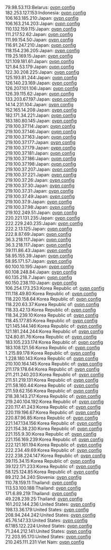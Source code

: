 79.98.53.113:Belarus: [ovpn config](vpn/79_98_53_113.ovpn)  
182.253.127.153:Indonesia: [ovpn config](vpn/182_253_127_153.ovpn)  
106.163.185.210:Japan: [ovpn config](vpn/106_163_185_210.ovpn)  
106.163.214.203:Japan: [ovpn config](vpn/106_163_214_203.ovpn)  
110.132.159.115:Japan: [ovpn config](vpn/110_132_159_115.ovpn)  
111.217.52.62:Japan: [ovpn config](vpn/111_217_52_62.ovpn)  
111.99.154.50:Japan: [ovpn config](vpn/111_99_154_50.ovpn)  
116.91.247.210:Japan: [ovpn config](vpn/116_91_247_210.ovpn)  
118.154.236.205:Japan: [ovpn config](vpn/118_154_236_205.ovpn)  
119.25.169.15:Japan: [ovpn config](vpn/119_25_169_15.ovpn)  
121.109.181.61:Japan: [ovpn config](vpn/121_109_181_61.ovpn)  
121.84.53.179:Japan: [ovpn config](vpn/121_84_53_179.ovpn)  
122.30.208.225:Japan: [ovpn config](vpn/122_30_208_225.ovpn)  
125.193.81.244:Japan: [ovpn config](vpn/125_193_81_244.ovpn)  
126.140.23.169:Japan: [ovpn config](vpn/126_140_23_169.ovpn)  
126.207.101.106:Japan: [ovpn config](vpn/126_207_101_106.ovpn)  
126.39.115.62:Japan: [ovpn config](vpn/126_39_115_62.ovpn)  
133.203.67.197:Japan: [ovpn config](vpn/133_203_67_197.ovpn)  
14.14.231.104:Japan: [ovpn config](vpn/14_14_231_104.ovpn)  
152.165.14.208:Japan: [ovpn config](vpn/152_165_14_208.ovpn)  
182.171.34.221:Japan: [ovpn config](vpn/182_171_34_221.ovpn)  
183.180.80.145:Japan: [ovpn config](vpn/183_180_80_145.ovpn)  
219.100.37.114:Japan: [ovpn config](vpn/219_100_37_114.ovpn)  
219.100.37.146:Japan: [ovpn config](vpn/219_100_37_146.ovpn)  
219.100.37.163:Japan: [ovpn config](vpn/219_100_37_163.ovpn)  
219.100.37.177:Japan: [ovpn config](vpn/219_100_37_177.ovpn)  
219.100.37.179:Japan: [ovpn config](vpn/219_100_37_179.ovpn)  
219.100.37.181:Japan: [ovpn config](vpn/219_100_37_181.ovpn)  
219.100.37.186:Japan: [ovpn config](vpn/219_100_37_186.ovpn)  
219.100.37.198:Japan: [ovpn config](vpn/219_100_37_198.ovpn)  
219.100.37.207:Japan: [ovpn config](vpn/219_100_37_207.ovpn)  
219.100.37.221:Japan: [ovpn config](vpn/219_100_37_221.ovpn)  
219.100.37.26:Japan: [ovpn config](vpn/219_100_37_26.ovpn)  
219.100.37.30:Japan: [ovpn config](vpn/219_100_37_30.ovpn)  
219.100.37.31:Japan: [ovpn config](vpn/219_100_37_31.ovpn)  
219.100.37.49:Japan: [ovpn config](vpn/219_100_37_49.ovpn)  
219.100.37.9:Japan: [ovpn config](vpn/219_100_37_9.ovpn)  
219.100.37.98:Japan: [ovpn config](vpn/219_100_37_98.ovpn)  
219.102.249.51:Japan: [ovpn config](vpn/219_102_249_51.ovpn)  
220.221.131.235:Japan: [ovpn config](vpn/220_221_131_235.ovpn)  
222.229.240.235:Japan: [ovpn config](vpn/222_229_240_235.ovpn)  
222.2.13.125:Japan: [ovpn config](vpn/222_2_13_125.ovpn)  
222.8.87.69:Japan: [ovpn config](vpn/222_8_87_69.ovpn)  
36.3.218.117:Japan: [ovpn config](vpn/36_3_218_117.ovpn)  
36.3.218.117:Japan: [ovpn config](vpn/36_3_218_117.ovpn)  
39.111.86.43:Japan: [ovpn config](vpn/39_111_86_43.ovpn)  
58.95.155.39:Japan: [ovpn config](vpn/58_95_155_39.ovpn)  
58.95.171.57:Japan: [ovpn config](vpn/58_95_171_57.ovpn)  
60.100.10.195:Japan: [ovpn config](vpn/60_100_10_195.ovpn)  
60.108.248.84:Japan: [ovpn config](vpn/60_108_248_84.ovpn)  
60.135.218.7:Japan: [ovpn config](vpn/60_135_218_7.ovpn)  
60.150.238.110:Japan: [ovpn config](vpn/60_150_238_110.ovpn)  
106.254.173.253:Korea Republic of: [ovpn config](vpn/106_254_173_253.ovpn)  
111.118.49.80:Korea Republic of: [ovpn config](vpn/111_118_49_80.ovpn)  
118.220.158.64:Korea Republic of: [ovpn config](vpn/118_220_158_64.ovpn)  
118.220.63.37:Korea Republic of: [ovpn config](vpn/118_220_63_37.ovpn)  
118.33.42.13:Korea Republic of: [ovpn config](vpn/118_33_42_13.ovpn)  
118.34.239.10:Korea Republic of: [ovpn config](vpn/118_34_239_10.ovpn)  
118.45.177.85:Korea Republic of: [ovpn config](vpn/118_45_177_85.ovpn)  
121.145.144.146:Korea Republic of: [ovpn config](vpn/121_145_144_146.ovpn)  
121.181.244.244:Korea Republic of: [ovpn config](vpn/121_181_244_244.ovpn)  
124.80.81.76:Korea Republic of: [ovpn config](vpn/124_80_81_76.ovpn)  
183.105.233.174:Korea Republic of: [ovpn config](vpn/183_105_233_174.ovpn)  
183.108.121.56:Korea Republic of: [ovpn config](vpn/183_108_121_56.ovpn)  
1.215.89.178:Korea Republic of: [ovpn config](vpn/1_215_89_178.ovpn)  
1.228.180.143:Korea Republic of: [ovpn config](vpn/1_228_180_143.ovpn)  
210.100.164.145:Korea Republic of: [ovpn config](vpn/210_100_164_145.ovpn)  
211.179.178.64:Korea Republic of: [ovpn config](vpn/211_179_178_64.ovpn)  
211.211.240.203:Korea Republic of: [ovpn config](vpn/211_211_240_203.ovpn)  
211.51.219.131:Korea Republic of: [ovpn config](vpn/211_51_219_131.ovpn)  
211.58.160.44:Korea Republic of: [ovpn config](vpn/211_58_160_44.ovpn)  
211.59.62.156:Korea Republic of: [ovpn config](vpn/211_59_62_156.ovpn)  
218.38.143.217:Korea Republic of: [ovpn config](vpn/218_38_143_217.ovpn)  
219.240.104.192:Korea Republic of: [ovpn config](vpn/219_240_104_192.ovpn)  
220.117.41.243:Korea Republic of: [ovpn config](vpn/220_117_41_243.ovpn)  
220.119.196.67:Korea Republic of: [ovpn config](vpn/220_119_196_67.ovpn)  
220.87.96.85:Korea Republic of: [ovpn config](vpn/220_87_96_85.ovpn)  
221.147.134.156:Korea Republic of: [ovpn config](vpn/221_147_134_156.ovpn)  
221.154.38.230:Korea Republic of: [ovpn config](vpn/221_154_38_230.ovpn)  
221.155.9.30:Korea Republic of: [ovpn config](vpn/221_155_9_30.ovpn)  
221.156.169.239:Korea Republic of: [ovpn config](vpn/221_156_169_239.ovpn)  
222.121.161.194:Korea Republic of: [ovpn config](vpn/222_121_161_194.ovpn)  
222.234.49.69:Korea Republic of: [ovpn config](vpn/222_234_49_69.ovpn)  
222.238.224.147:Korea Republic of: [ovpn config](vpn/222_238_224_147.ovpn)  
39.115.34.15:Korea Republic of: [ovpn config](vpn/39_115_34_15.ovpn)  
39.122.171.233:Korea Republic of: [ovpn config](vpn/39_122_171_233.ovpn)  
58.125.124.85:Korea Republic of: [ovpn config](vpn/58_125_124_85.ovpn)  
89.212.34.240:Slovenia: [ovpn config](vpn/89_212_34_240.ovpn)  
110.78.159.11:Thailand: [ovpn config](vpn/110_78_159_11.ovpn)  
113.53.100.188:Thailand: [ovpn config](vpn/113_53_100_188.ovpn)  
171.6.89.219:Thailand: [ovpn config](vpn/171_6_89_219.ovpn)  
49.228.239.25:Thailand: [ovpn config](vpn/49_228_239_25.ovpn)  
161.202.144.236:United States: [ovpn config](vpn/161_202_144_236.ovpn)  
198.13.36.179:United States: [ovpn config](vpn/198_13_36_179.ovpn)  
208.94.244.242:United States: [ovpn config](vpn/208_94_244_242.ovpn)  
45.76.147.33:United States: [ovpn config](vpn/45_76_147_33.ovpn)  
67.185.122.224:United States: [ovpn config](vpn/67_185_122_224.ovpn)  
71.244.212.141:United States: [ovpn config](vpn/71_244_212_141.ovpn)  
72.203.95.170:United States: [ovpn config](vpn/72_203_95_170.ovpn)  
210.245.111.231:Viet Nam: [ovpn config](vpn/210_245_111_231.ovpn)  
